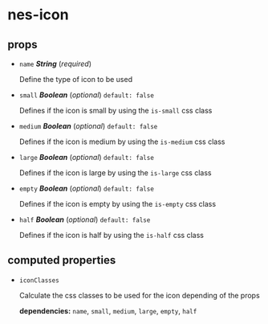 # nes-icon 

## props 

- `name` ***String*** (*required*) 

  Define the type of icon to be used 

- `small` ***Boolean*** (*optional*) `default: false` 

  Defines if the icon is small by using the `is-small` css class 

- `medium` ***Boolean*** (*optional*) `default: false` 

  Defines if the icon is medium by using the `is-medium` css class 

- `large` ***Boolean*** (*optional*) `default: false` 

  Defines if the icon is large by using the `is-large` css class 

- `empty` ***Boolean*** (*optional*) `default: false` 

  Defines if the icon is empty by using the `is-empty` css class 

- `half` ***Boolean*** (*optional*) `default: false` 

  Defines if the icon is half by using the `is-half` css class 

## computed properties 

- `iconClasses` 

  Calculate the css classes to be used for the icon depending of the props 

   **dependencies:** `name`, `small`, `medium`, `large`, `empty`, `half` 


